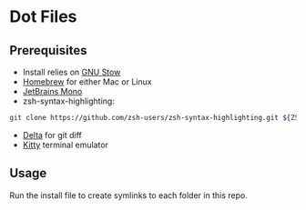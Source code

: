 # Dot Files

## Prerequisites
* Install relies on [GNU Stow](https://www.gnu.org/software/stow/)
* [Homebrew](https://brew.sh) for either Mac or Linux
* [JetBrains Mono](https://www.jetbrains.com/lp/mono/)
* zsh-syntax-highlighting:
```bash
git clone https://github.com/zsh-users/zsh-syntax-highlighting.git ${ZSH_CUSTOM:-~/.oh-my-zsh/custom}/plugins/zsh-syntax-highlighting
```
* [Delta](https://github.com/dandavison/delta) for git diff
* [Kitty](https://sw.kovidgoyal.net/kitty/) terminal emulator

## Usage
Run the install file to create symlinks to each folder in this repo.
